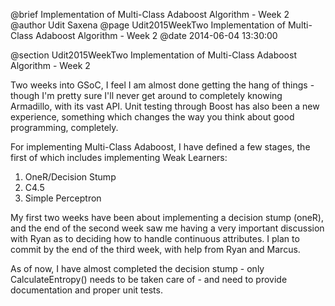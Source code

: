 @brief Implementation of Multi-Class Adaboost Algorithm - Week 2
@author Udit Saxena
@page Udit2015WeekTwo Implementation of Multi-Class Adaboost Algorithm - Week 2
@date 2014-06-04 13:30:00

@section Udit2015WeekTwo Implementation of Multi-Class Adaboost Algorithm - Week 2

Two weeks into GSoC, I feel I am almost done getting the hang of things - though I'm pretty sure I'll never get around to completely knowing Armadillo, with its vast API. 
Unit testing through Boost has also been a new experience, something which changes the way you think about good programming, completely.

For implementing Multi-Class Adaboost, I have defined a few stages, the first of which includes implementing Weak Learners: 
1. OneR/Decision Stump
2. C4.5
3. Simple Perceptron

My first two weeks have been about implementing a decision stump (oneR), and the end of the second week saw me having a very important discussion with Ryan as to deciding how to handle continuous attributes. 
I plan to commit by the end of the third week, with help from Ryan and Marcus.

As of now, I have almost completed the decision stump - only CalculateEntropy() needs to be taken care of - and need to provide documentation and proper unit tests.